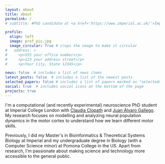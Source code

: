 ```yaml
---
layout: about
title: about
permalink: /
# subtitle: #PhD candidate at <a href='https://www.imperial.ac.uk/'>Imperial College London</a>. 

profile:
  align: left
  image: prof_pic.jpg
  image_circular: True # crops the image to make it circular
#   address: >
#     <p>555 your office number</p>
#     <p>123 your address street</p>
#     <p>Your City, State 12345</p>

news: false  # includes a list of news items
latest_posts: false  # includes a list of the newest posts
selected_papers: false # includes a list of papers marked as "selected={true}"
social: true  # includes social icons at the bottom of the page
projects: true
---
```


I'm a computational (and recently experimental) neuroscience PhD student at Imperial College London with <a href = 'https://cclopath.bg-research.cc.ic.ac.uk/'>Claudia Clopath</a> and <a href = 'https://beneuro.ic.ac.uk/'>Juan Álvaro Gallego</a>.  My research focuses on modelling and analyzing neural population dynamics in the motor cortex to understand how we learn different motor skills. 

Previously, I did my Master's in Bioinformatics & Theoretical Systems Biology at Imperial and my undergraduate degree in Biology (with a Computer Science minor) at Pomona College in the US. Apart from research, I'm passionate about making science and technology more accessible to the general public.

<!-- Previously, I did my Master's in Bioinformatics & Theoretical Systems Biology at Imperial and my undergraduate degree in Biology (with a Computer Science minor) at Pomona College in the US. Apart from research, I'm passionate about making science and technology more accessible to the general public. -->